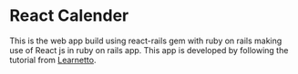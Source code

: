 # React Calender

This is the web app build using react-rails gem with ruby on rails making use of React js in ruby on rails app. This app is developed by following the tutorial from [Learnetto](https://learnetto.com/users/hrishio/courses/the-free-react-on-rails-5-course).
